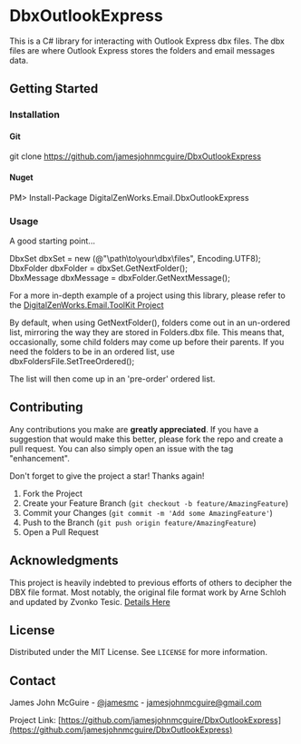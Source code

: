 # DbxOutlookExpress

This is a C# library for interacting with Outlook Express dbx files.  The dbx files are where Outlook Express stores the folders and email messages data.

## Getting Started

### Installation
#### Git
git clone https://github.com/jamesjohnmcguire/DbxOutlookExpress

#### Nuget
PM> Install-Package DigitalZenWorks.Email.DbxOutlookExpress

### Usage

A good starting point...  

DbxSet dbxSet = new (@"\path\to\your\dbx\files", Encoding.UTF8);  
DbxFolder dbxFolder = dbxSet.GetNextFolder();  
DbxMessage dbxMessage = dbxFolder.GetNextMessage();  

For a more in-depth example of a project using this library, please refer to the [DigitalZenWorks.Email.ToolKit Project](https://github.com/jamesjohnmcguire/.Email.ToolKit)  
  
By default, when using GetNextFolder(), folders come out in an un-ordered list, mirroring the way they are stored in Folders.dbx file.  This means that, occasionally, some child folders may come up before their parents.  If you need the folders to  be in an ordered list, use  
dbxFoldersFile.SetTreeOrdered();  
  
The list will then come up in an 'pre-order' ordered list.  

## Contributing

Any contributions you make are **greatly appreciated**.  If you have a suggestion that would make this better, please fork the repo and create a pull request. You can also simply open an issue with the tag "enhancement".

Don't forget to give the project a star! Thanks again!

1. Fork the Project
2. Create your Feature Branch (`git checkout -b feature/AmazingFeature`)
3. Commit your Changes (`git commit -m 'Add some AmazingFeature'`)
4. Push to the Branch (`git push origin feature/AmazingFeature`)
5. Open a Pull Request

## Acknowledgments

This project is heavily indebted to previous efforts of others to decipher the DBX file format.  Most notably, the original file format work by Arne Schloh and updated by Zvonko Tesic. [Details Here](https://www.infobyte.hr/oedbx/)

## License

Distributed under the MIT License. See `LICENSE` for more information.

## Contact

James John McGuire - [@jamesmc](https://twitter.com/jamesmc) - jamesjohnmcguire@gmail.com

Project Link: [https://github.com/jamesjohnmcguire/DbxOutlookExpress](https://github.com/jamesjohnmcguire/DbxOutlookExpress)
